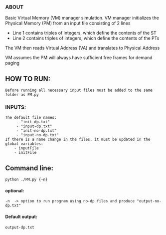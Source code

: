 ### ABOUT
Basic Virtual Memory (VM) manager simulation.
VM manager initializes the Physical Memory (PM) from an input file consisting of 2 lines
- Line 1 contains triples of integers, which define the contents of the ST
- Line 2 contains triples of integers, which define the contents of the PTs

The VM then reads Virtual Address (VA) and translates to Physical Address

VM assumes the PM will always have sufficient free frames for demand paging

## HOW TO RUN:
    Before running all necessary input files must be added to the same folder as PM.py
### INPUTS:
    The default file names:
         - "init-dp.txt"
         - "input-dp.txt"
         - "init-no-dp.txt"
         - "input-no-dp.txt"
    If there is a name change in the files, it must be updated in the global variables:
        - inputFile
        - initFile

## Command line:
    python ./PM.py {-n}

#### optional: 
    -n  -> option to run program using no-dp files and produce "output-no-dp.txt"
#### Default output: 
    output-dp.txt
